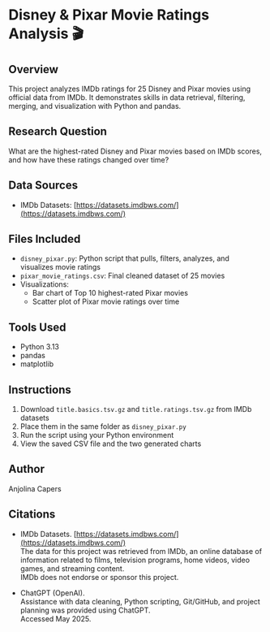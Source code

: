 # Disney & Pixar Movie Ratings Analysis 🎬

## Overview
This project analyzes IMDb ratings for 25 Disney and Pixar movies using official data from IMDb. It demonstrates skills in data retrieval, filtering, merging, and visualization with Python and pandas.

## Research Question
What are the highest-rated Disney and Pixar movies based on IMDb scores, and how have these ratings changed over time?

## Data Sources
- IMDb Datasets: [https://datasets.imdbws.com/](https://datasets.imdbws.com/)

## Files Included
- `disney_pixar.py`: Python script that pulls, filters, analyzes, and visualizes movie ratings
- `pixar_movie_ratings.csv`: Final cleaned dataset of 25 movies
- Visualizations:
  - Bar chart of Top 10 highest-rated Pixar movies
  - Scatter plot of Pixar movie ratings over time

## Tools Used
- Python 3.13
- pandas
- matplotlib

## Instructions
1. Download `title.basics.tsv.gz` and `title.ratings.tsv.gz` from IMDb datasets
2. Place them in the same folder as `disney_pixar.py`
3. Run the script using your Python environment
4. View the saved CSV file and the two generated charts

## Author
Anjolina Capers

## Citations
- IMDb Datasets. [https://datasets.imdbws.com/](https://datasets.imdbws.com/)  
  The data for this project was retrieved from IMDb, an online database of information related to films, television programs, home videos, video games, and streaming content.  
  IMDb does not endorse or sponsor this project.

- ChatGPT (OpenAI).  
  Assistance with data cleaning, Python scripting, Git/GitHub, and project planning was provided using ChatGPT.  
  Accessed May 2025.
